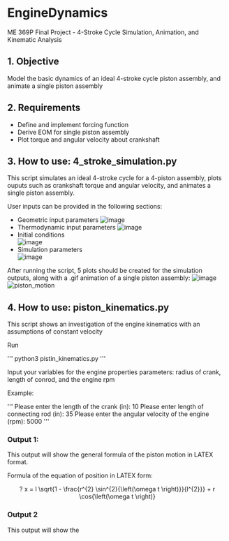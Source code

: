 # EngineDynamics
ME 369P Final Project - 4-Stroke Cycle Simulation, Animation, and Kinematic Analysis

## 1. Objective
Model the basic dynamics of an ideal 4-stroke cycle piston assembly, and animate a single piston assembly

## 2. Requirements
- Define and implement forcing function
- Derive EOM for single piston assembly
- Plot torque and angular velocity about crankshaft

## 3. How to use: 4_stroke_simulation.py
This script simulates an ideal 4-stroke cycle for a 4-piston assembly, plots ouputs such as crankshaft torque and angular velocity, and animates a single piston assembly.

User inputs can be provided in the following sections:
- Geometric input parameters
![image](https://user-images.githubusercontent.com/112368478/205207378-22a21aac-4367-4ef2-a927-9569459da38b.png)
- Thermodynamic input parameters
![image](https://user-images.githubusercontent.com/112368478/205207425-3d4a21b0-09ef-4a31-a5ff-94b6fab6b779.png)
- Initial conditions  
![image](https://user-images.githubusercontent.com/112368478/205207451-9d732953-4d97-4e79-bef9-3ae6a52f19ec.png)
- Simulation parameters   
![image](https://user-images.githubusercontent.com/112368478/205207488-4c945b9b-cfff-414f-af77-4269c5667bdc.png)

After running the script, 5 plots should be created for the simulation outputs, along with a .gif animation of a single piston assembly:
![image](https://user-images.githubusercontent.com/112368478/205208082-a42cceb3-010d-4bcc-8d02-372850705339.png)
![piston_motion](https://user-images.githubusercontent.com/112368478/205208108-0fbb5e25-5023-4441-a2d3-b8c2b60b33ae.gif)

## 4. How to use: piston_kinematics.py
This script shows an investigation of the engine kinematics with an assumptions of constant velocity

Run

'''
python3 pistin_kinematics.py
'''
 
Input your variables for the engine properties parameters: radius of crank, length of conrod, and the engine rpm

Example: 

 '''
Please enter the length of the crank (in): 10
Please enter length of connecting rod (in): 35
Please enter the angular velocity of the engine (rpm): 5000
'''

### Output 1:
This output will show the general formula of the piston motion in LATEX format.

Formula of the equation of position in LATEX form:

<div align='center'>
? x = l \sqrt{1 - \frac{r^{2} \sin^{2}{\left(\omega t \right)}}{l^{2}}} + r \cos{\left(\omega t \right)}
</div>


### Output 2
This output will show the 

